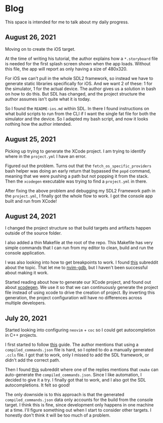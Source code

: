 # Blog

This space is intended for me to talk about my daily progress.

## August 26, 2021

Moving on to create the iOS target.

At the time of writing his tutorial, the author explains how a `*.storyboard` file is needed for the first splash screen shown
when the app loads. Without this file, the app will report as only having a size of 480x320.

For iOS we can't pull in the whole SDL2 framework, so instead we have to generate static libraries specifically for iOS. And we
want 2 of these: 1 for the simulator, 1 for the actual device. The author gives us a solution in bash on how to do this. But SDL
has changed, and the project structure the author assumes isn't quite what it is today.

So I found the `README-ios.md` within SDL. In there I found instructions on what build scripts to run from the CLI if I want the
single fat file for both the simulator and the device. So I adapted my bash script, and now it looks nothing how the author
intended.

## August 25, 2021

Picking up trying to generate the XCode project. I am trying to identify where in the `project.yml` I have an error.

Figured out the problem. Turns out that the `fetch_os_specific_providers` bash helper was doing an early return that bypassed
the `popd` command, meaning that we were pushing a path but not popping it from the stack. Then the `xcodegen` executable was
trying to find a `project.yml` in there.

After fixing the above problem and debugging my SDL2 Framework path in the `project.yml`, I finally got the whole flow to work. I got
the console app built and run from XCode!

## August 24, 2021

I changed the project structure so that build targets and artifacts happen outside of the source folder.

I also added a thin Makefile at the root of the repo. This Makefile has very simple commands that I can run from my editor to clean, build
and run the console application.

I was also looking into how to get breakpoints to work. I found [this](https://www.reddit.com/r/neovim/comments/9myvqx/neovim_debugger/)
subreddit about the topic. That let me to [nvim-gdb](https://github.com/sakhnik/nvim-gdb), but I haven't been successful about making it
work.

Started reading about how to generate our XCode project, and found out about [xcodegen](https://github.com/yonaskolb/XcodeGen). We use it
so that we can continuously generate the project file instead of using xcode to drive the creation of project. By inverting this generation,
the project configuration will have no differences across multiple developers.

## July 20, 2021

Started looking into configuring `neovim` + `coc` so I could get autocompletion in C++ projects.

I first started to follow [this](https://ianding.io/2019/07/29/configure-coc-nvim-for-c-c++-development/) guide. The author mentions that
using a `compiled_commands.json` file is hard, so I opted to do a manually generated `.ccls` file. I got that to work, only I missed to add
the SDL framework, or didn't add the correct path.

Then I found [this](https://www.reddit.com/r/neovim/comments/dc4wvw/how_to_configure_ccls_file_for_c_development_in/) subreddit where one of
the replies mentions that `cmake` can auto-generate the `compiled_commands.json`. Since I like automation, I decided to give it a try. I
finally got that to work, and I also got the SDL autocompletions. It felt so good!

The only downside is to this approach is that the generated `compiled_commands.json` data only accounts for the build from the console
target. I think this is fine, since development only happens in one machine at a time. I'll figure something out when I start to
consider other targets. I honestly don't think it will be too much of a problem.
